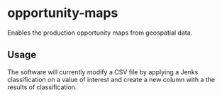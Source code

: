 # opportunity-maps

Enables the production opportunity maps from geospatial data.

## Usage

The software will currently modify a CSV file by applying a Jenks classification on a value of interest and create a new column with a the results of classification.
